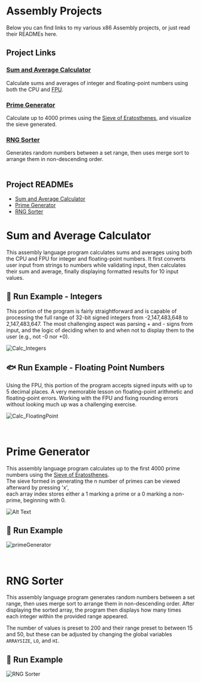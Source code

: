 # Assembly Projects
Below you can find links to my various x86 Assembly projects, or just read their READMEs here.

## Project Links

### [Sum and Average Calculator](https://github.com/flwrr/Sum-and-Average-Calculator)
Calculate sums and averages of integer and floating-point numbers using both the CPU and [FPU](https://en.wikipedia.org/wiki/Floating-point_unit).

### [Prime Generator](https://github.com/flwrr/Prime-Generator)
Calculate up to 4000 primes using the [Sieve of Eratosthenes](https://en.wikipedia.org/wiki/Sieve_of_Eratosthenes), and visualize the sieve generated.

### [RNG Sorter](https://github.com/flwrr/RNG-Sorter)
Generates random numbers between a set range, then uses merge sort to arrange them in non-descending order.<br>
<br>

## Project READMEs
- [Sum and Average Calculator](#sum-and-average-calculator)
- [Prime Generator](#prime-generator)
- [RNG Sorter](#rng-sorter)

# Sum and Average Calculator
This assembly language program calculates sums and averages using both the CPU and FPU for integer and floating-point numbers. It first converts user input from strings to numbers while validating input, then calculates their sum and average, finally displaying formatted results for 10 input values.

## :large_orange_diamond: Run Example - Integers
This portion of the program is fairly straightforward and is capable of processing the full range of 32-bit signed integers from -2,147,483,648 to 2,147,483,647. The most challenging aspect was parsing + and - signs from input, and the logic of deciding when to and when not to display them to the user (e.g., not -0 nor +0).

![Calc_Integers](https://github.com/user-attachments/assets/26ff24a2-c0c0-4376-83e0-af3a01739524)

## :fish: Run Example - Floating Point Numbers
Using the FPU, this portion of the program accepts signed inputs with up to 5 decimal places. A very memorable lesson on floating-point arithmetic and floating-point errors. Working with the FPU and fixing rounding errors without looking much up was a challenging exercise.

![Calc_FloatingPoint](https://github.com/user-attachments/assets/0888abb5-ab1b-4897-adca-8d8afcbe87e8)

<br>

# Prime Generator
This assembly language program calculates up to the first 4000 prime numbers using the [Sieve of Eratosthenes](https://en.wikipedia.org/wiki/Sieve_of_Eratosthenes).<br>
The sieve formed in generating the n number of primes can be viewed afterward by pressing 'x', <br>
each array index stores either a 1 marking a prime or a 0 marking a non-prime, beginning with 0.

![Alt Text](https://upload.wikimedia.org/wikipedia/commons/b/b9/Sieve_of_Eratosthenes_animation.gif)
## :large_orange_diamond: Run Example

![primeGenerator](https://github.com/user-attachments/assets/90deabd3-11da-4c38-952f-174cc011ca63)

<br>

# RNG Sorter
This assembly language program generates random numbers between a set range, then uses merge sort to arrange them in non-descending order. After displaying the sorted array, the program then displays how many times each integer within the provided range appeared.

The number of values is preset to 200 and their range preset to between 15 and 50, but these can be adjusted by changing the global variables `ARRAYSIZE`, `LO`, and `HI`.

## :large_orange_diamond: Run Example

![RNG Sorter](https://github.com/user-attachments/assets/be55e495-c027-46d8-b180-9584decd81d0)

